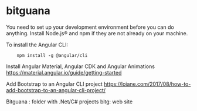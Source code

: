 # bitguana

You need to set up your development environment before you can do anything.
Install Node.js® and npm if they are not already on your machine.


To install the Angular CLI:

        npm install -g @angular/cli

 Install Angular Material, Angular CDK and Angular Animations
        https://material.angular.io/guide/getting-started
        
Add Bootstrap to an Angular CLI project
        https://loiane.com/2017/08/how-to-add-bootstrap-to-an-angular-cli-project/

Bitguana : folder with .Net/C# projects
bitg: web site
